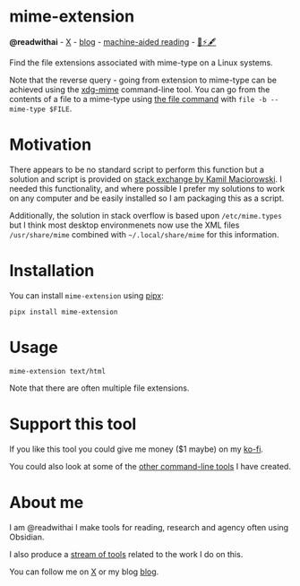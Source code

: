 # mime-extension
**@readwithai**️ - [X](https://x.com/readwithai) - [blog](https://readwithai.substack.com/) - [machine-aided reading](https://www.reddit.com/r/machineAidedReading/)  - [📖](https://readwithai.substack.com/p/what-is-reading-broadly-defined
)[⚡️](https://readwithai.substack.com/s/technical-miscellany)[🖋️](https://readwithai.substack.com/p/note-taking-with-obsidian-much-of)

Find the file extensions associated with mime-type on a Linux systems.

Note that the reverse query - going from extension to mime-type can be achieved using the  [xdg-mime](https://www.freedesktop.org/wiki/Software/xdg-utils/) command-line tool. You can go from the contents of a file to a mime-type using [the file command](https://www.darwinsys.com/file/) with `file -b --mime-type $FILE`.

# Motivation
There appears to be no standard script to perform this function but a solution and script is provided on [stack exchange by Kamil Maciorowski](https://superuser.com/questions/1347359/how-can-i-get-the-extensions-of-a-file-based-on-its-content). I needed this functionality, and where possible I prefer my solutions to work on any computer and be easily installed so I am packaging this as a script.

Additionally, the solution in stack overflow is based upon `/etc/mime.types` but I think most desktop environmenets now use the XML files `/usr/share/mime` combined with `~/.local/share/mime` for this information.

# Installation
You can install `mime-extension` using [pipx](https://github.com/pypa/pipx):
```
pipx install mime-extension
```

# Usage
```
mime-extension text/html
```

Note that there are often multiple file extensions.

# Support this tool
If you like this tool you could give me money ($1 maybe) on my [ko-fi](https://ko-fi.com/readwithai).

You could also look at some of the [other command-line tools](https://readwithai.substack.com/p/my-productivity-tools) I have created.

# About me
I am @readwithai I make tools for reading, research and agency often using Obsidian.

I also produce a [stream of tools](https://readwithai.substack.com/p/my-productivity-tools) related to the work I do on this.

You can follow me on [X](https://x.com/readwithai) or my blog [blog](https://readwithai.substack.com/).
